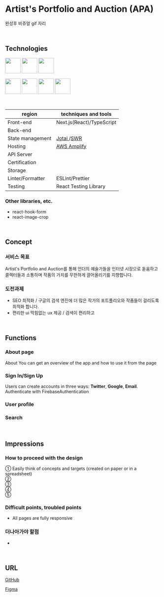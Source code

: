 # Artist's Portfolio and Auction (APA)

<!-- ![Videotogif (1)](https://user-images.githubusercontent.com/65433193/118928788-a7f80800-b97e-11eb-958e-e40e1098af2f.gif) -->

완성후 비쥬얼 gif 자리

<br/>

## Technologies

<p align="left">
  <a href="https://www.typescriptlang.org/"><img src="https://cdn.worldvectorlogo.com/logos/typescript.svg" height="50px;" /></a>
  <a href="https://nextjs.org/"><img src="https://cdn.worldvectorlogo.com/logos/nextjs-13.svg" height="50px;" /></a>
  <a href="https://react.dev/"><img src="https://cdn.worldvectorlogo.com/logos/react-2.svg" height="50px;" /></a>

</p>
<p align="left">
  <a href="https://www.figma.com/"><img src="https://cdn.worldvectorlogo.com/logos/figma-5.svg" height="50px;" /></a>
  <a href="https://eslint.org/"><img src="https://cdn.worldvectorlogo.com/logos/eslint-1.svg" height="50px;" /></a>
  <a href="https://prettier.io/"><img src="https://cdn.worldvectorlogo.com/logos/prettier-2.svg" height="50px;" /></a>
  <a href="https://styled-components.com/"><img src="https://cdn.worldvectorlogo.com/logos/styled-components-1.svg" height="50px;" /></a>
</p><br />

| region           | techniques and tools                                                                |
| ---------------- | ----------------------------------------------------------------------------------- |
| Front-end        | Next.js(React)/TypeScript                                                           |
| Back-end         |                                                                                     |
| State management | <a href="https://jotai.org/">Jotai </a>/<a href="https://swr.vercel.app.ko">SWR</a> |
| Hosting          | <a href="https://aws.amazon.com/ko/amplify/">AWS Amplify</a>                        |
| API Server       |                                                                                     |
| Certification    |                                                                                     |
| Storage          |                                                                                     |
| Linter/Formatter | ESLint/Prettier                                                                     |
| Testing          | React Testing Library                                                               |

### Other libraries, etc.

- react-hook-form
- react-image-crop

<br/>

## Concept

### 서비스 목표

Artist's Portfolio and Auction를 통해 언더의 예술가들을 인터넷 시장으로 돋움하고 콜렉터들과 소통하며 작품의 가치를 무한하게 끌어올리기를 지향합니다.<br />

### 도전과제

- SEO 최적화 /
  구글의 검색 엔진에 더 많은 작가의 포트폴리오와 작품들이 걸리도록 최적화 합니다.
- 편리한 ui 막힘없는 ux 제공 /
  검색이 편리하고

<br/>

## Functions

### About page

About You can get an overview of the app and how to use it from the page<br  />

### Sign In/Sign Up

Users can create accounts in three ways: **Twitter**, **Google**, **Email**. <br />
Authenticate with FirebaseAuthentication

### User profile

### Search

<br/>

## Impressions

### How to proceed with the design

① Easily think of concepts and targets (created on paper or in a spreadsheet)<br />
② <br />
③ <br />
④ <br />
⑤ <br />

### Difficult points, troubled points

- All pages are fully responsive

### 더나아가야 할점

-

<br/>

## URL

<!-- [App]()
- 준비중... -->

[GitHub](https://github.com/)

[Figma](https://www.figma.com/file/517TGylykXf6aMgfY1QBqd/%EC%9E%91%ED%92%88-%EA%B2%BD%EB%A7%A4-%EC%82%AC%EC%9D%B4%ED%8A%B8-%26-sns-%EC%86%8C%EC%85%9C?type=design&node-id=0-1)

<br/>
